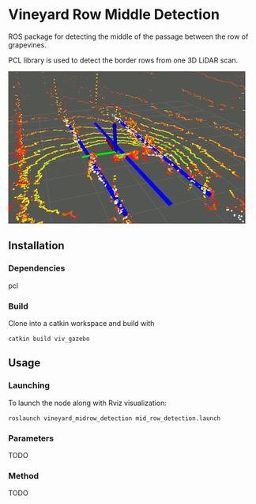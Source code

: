 # Vineyard Row Middle Detection
ROS package for detecting the middle of the passage between the row of grapevines.

PCL library is used to detect the border rows from one 3D LiDAR scan. 

![viv1](doc/vineyard_mid_row_gif.gif)

## Installation

### Dependencies

pcl

### Build

Clone into a catkin workspace and build with

	catkin build viv_gazebo

## Usage

### Launching

To launch the node along with Rviz visualization:

	roslaunch vineyard_midrow_detection mid_row_detection.launch  

### Parameters
TODO

### Method

TODO 